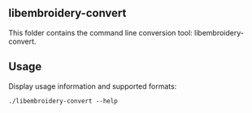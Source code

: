 libembroidery-convert
---------------------

This folder contains the command line conversion tool: libembroidery-convert.

Usage
-----

Display usage information and supported formats:
```
./libembroidery-convert --help
```
